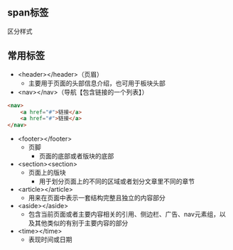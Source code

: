 ## span标签
区分样式
## 常用标签
* \<header>\</header>（页眉）
    * 主要用于页面的头部信息介绍，也可用于板块头部
* \<nav>\</nav>（导航【包含链接的一个列表】）
```html
<nav>
    <a href="#">链接</a>
    <a href="#">链接</a>
</nav>
```
* \<footer>\</footer>
    *  页脚
        * 页面的底部或者版块的底部
* \<section>\<section>
    * 页面上的版块
        * 用于划分页面上的不同的区域或者划分文章里不同的章节
* \<article>\</article>
    * 用来在页面中表示一套结构完整且独立的内容部分
* \<aside>\</aside>
    * 包含当前页面或者主要内容相关的引用、侧边栏、广告、nav元素组，以及其他类似的有别于主要内容的部分
* \<time>\</time>
    * 表现时间或日期
